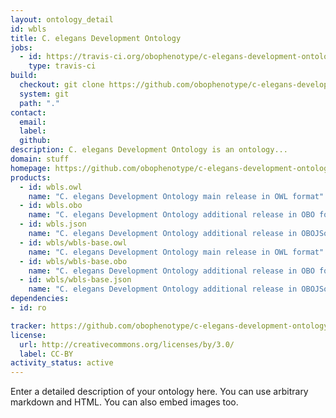 ```yaml
---
layout: ontology_detail
id: wbls
title: C. elegans Development Ontology
jobs:
  - id: https://travis-ci.org/obophenotype/c-elegans-development-ontology
    type: travis-ci
build:
  checkout: git clone https://github.com/obophenotype/c-elegans-development-ontology.git
  system: git
  path: "."
contact:
  email: 
  label: 
  github: 
description: C. elegans Development Ontology is an ontology...
domain: stuff
homepage: https://github.com/obophenotype/c-elegans-development-ontology
products:
  - id: wbls.owl
    name: "C. elegans Development Ontology main release in OWL format"
  - id: wbls.obo
    name: "C. elegans Development Ontology additional release in OBO format"
  - id: wbls.json
    name: "C. elegans Development Ontology additional release in OBOJSon format"
  - id: wbls/wbls-base.owl
    name: "C. elegans Development Ontology main release in OWL format"
  - id: wbls/wbls-base.obo
    name: "C. elegans Development Ontology additional release in OBO format"
  - id: wbls/wbls-base.json
    name: "C. elegans Development Ontology additional release in OBOJSon format"
dependencies:
- id: ro

tracker: https://github.com/obophenotype/c-elegans-development-ontology/issues
license:
  url: http://creativecommons.org/licenses/by/3.0/
  label: CC-BY
activity_status: active
---
```


Enter a detailed description of your ontology here. You can use arbitrary markdown and HTML.
You can also embed images too.

